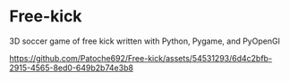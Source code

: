 # Free-kick
3D soccer game of free kick written with Python, Pygame, and PyOpenGl

https://github.com/Patoche692/Free-kick/assets/54531293/6d4c2bfb-2915-4565-8ed0-649b2b74e3b8

